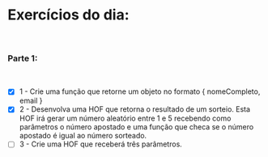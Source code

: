 # Exercícios do dia:
<br />

### Parte 1:
<br />

- [x] 1 - Crie uma função que retorne um objeto no formato { nomeCompleto, email } 
- [x] 2 - Desenvolva uma HOF que retorna o resultado de um sorteio. Esta HOF irá gerar um número aleatório entre 1 e 5 recebendo como parâmetros o número apostado e uma função que checa se o número apostado é igual ao número sorteado.
- [ ] 3 - Crie uma HOF que receberá três parâmetros.